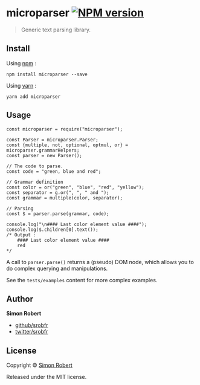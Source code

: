 # microparser [![NPM version](https://badge.fury.io/js/microparser.svg)](http://badge.fury.io/js/microparser)

> Generic text parsing library.

## Install

Using [npm](https://www.npmjs.com/) :

    npm install microparser --save

Using [yarn](https://www.npmjs.com/package/yarnpkg) :

    yarn add microparser

## Usage

    const microparser = require("microparser");

    const Parser = microparser.Parser;
    const {multiple, not, optional, optmul, or} = microparser.grammarHelpers;
    const parser = new Parser();

    // The code to parse.
    const code = "green, blue and red";

    // Grammar definition
    const color = or("green", "blue", "red", "yellow");
    const separator = g.or(", ", " and ");
    const grammar = multiple(color, separator);

    // Parsing
    const $ = parser.parse(grammar, code);

    console.log("\n#### Last color element value ####");
    console.log($.children[0].text());
    /* Output :
        #### Last color element value ####
        red
    */

A call to `parser.parse()` returns a (pseudo) DOM node, which allows you to do complex querying and manipulations.

See the `tests/examples` content for more complex examples.

## Author

**Simon Robert**

+ [github/srobfr](https://github.com/srobfr)
+ [twitter/srobfr](https://twitter.com/srobfr)

## License

Copyright © [Simon Robert](https://github.com/srobfr)

Released under the MIT license.
